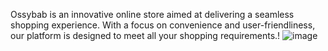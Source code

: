 Ossybab is an innovative online store aimed at delivering a seamless shopping experience. With a focus on convenience and user-friendliness, our platform is designed to meet all your shopping requirements.!
![image](https://github.com/Blasfar2/OssyBab/assets/170054034/65371a70-61b1-4da8-9b78-30ee18e84328)
